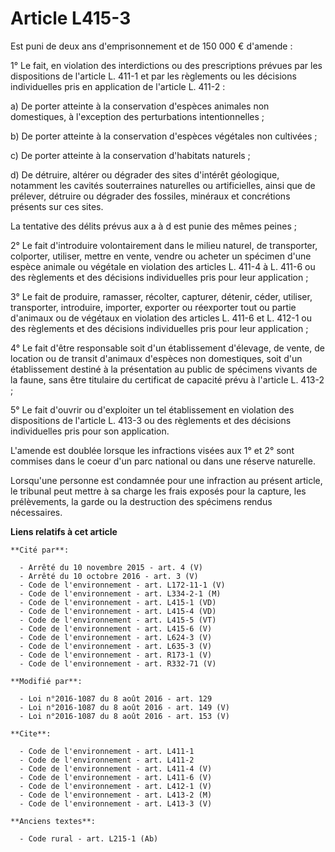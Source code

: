 # Article L415-3

Est puni de deux ans d'emprisonnement et de 150 000 € d'amende : 

1° Le fait, en violation des interdictions ou des prescriptions prévues par les dispositions de l'article L. 411-1 et par les
règlements ou les décisions individuelles pris en application de l'article L. 411-2 : 

a) De porter atteinte à la conservation d'espèces animales non domestiques, à l'exception des perturbations
intentionnelles ; 

b) De porter atteinte à la conservation d'espèces végétales non cultivées ; 

c) De porter atteinte à la conservation d'habitats naturels ; 

d) De détruire, altérer ou dégrader des sites d'intérêt géologique, notamment les cavités souterraines naturelles ou
artificielles, ainsi que de prélever, détruire ou dégrader des fossiles, minéraux et concrétions présents sur ces sites. 

La tentative des délits prévus aux a à d est punie des mêmes peines ; 

2° Le fait d'introduire volontairement dans le milieu naturel, de transporter, colporter, utiliser, mettre en vente, vendre
ou acheter un spécimen d'une espèce animale ou végétale en violation des articles L. 411-4 à L. 411-6 ou des règlements et
des décisions individuelles pris pour leur application ; 

3° Le fait de produire, ramasser, récolter, capturer, détenir, céder, utiliser, transporter, introduire, importer, exporter
ou réexporter tout ou partie d'animaux ou de végétaux en violation des articles L. 411-6 et L. 412-1 ou des règlements et des
décisions individuelles pris pour leur application ; 

4° Le fait d'être responsable soit d'un établissement d'élevage, de vente, de location ou de transit d'animaux d'espèces non
domestiques, soit d'un établissement destiné à la présentation au public de spécimens vivants de la faune, sans être
titulaire du certificat de capacité prévu à l'article L. 413-2 ; 

5° Le fait d'ouvrir ou d'exploiter un tel établissement en violation des dispositions de l'article L. 413-3 ou des règlements
et des décisions individuelles pris pour son application. 

L'amende est doublée lorsque les infractions visées aux 1° et 2° sont commises dans le coeur d'un parc national ou dans une
réserve naturelle. 

Lorsqu'une personne est condamnée pour une infraction au présent article, le tribunal peut mettre à sa charge les frais
exposés pour la capture, les prélèvements, la garde ou la destruction des spécimens rendus nécessaires.

**Liens relatifs à cet article**

	**Cité par**:

	  - Arrêté du 10 novembre 2015 - art. 4 (V)
	  - Arrêté du 10 octobre 2016 - art. 3 (V)
	  - Code de l'environnement - art. L172-11-1 (V)
	  - Code de l'environnement - art. L334-2-1 (M)
	  - Code de l'environnement - art. L415-1 (VD)
	  - Code de l'environnement - art. L415-4 (VD)
	  - Code de l'environnement - art. L415-5 (VT)
	  - Code de l'environnement - art. L415-6 (V)
	  - Code de l'environnement - art. L624-3 (V)
	  - Code de l'environnement - art. L635-3 (V)
	  - Code de l'environnement - art. R173-1 (V)
	  - Code de l'environnement - art. R332-71 (V)

	**Modifié par**:

	  - Loi n°2016-1087 du 8 août 2016 - art. 129
	  - Loi n°2016-1087 du 8 août 2016 - art. 149 (V)
	  - Loi n°2016-1087 du 8 août 2016 - art. 153 (V)

	**Cite**:

	  - Code de l'environnement - art. L411-1
	  - Code de l'environnement - art. L411-2
	  - Code de l'environnement - art. L411-4 (V)
	  - Code de l'environnement - art. L411-6 (V)
	  - Code de l'environnement - art. L412-1 (V)
	  - Code de l'environnement - art. L413-2 (M)
	  - Code de l'environnement - art. L413-3 (V)

	**Anciens textes**:

	  - Code rural - art. L215-1 (Ab)
